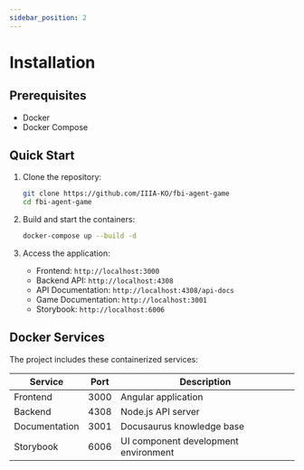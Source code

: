 ```yaml
---
sidebar_position: 2
---
```


# Installation

## Prerequisites

- Docker
- Docker Compose

## Quick Start

1. Clone the repository:
   ```bash
   git clone https://github.com/IIIA-KO/fbi-agent-game
   cd fbi-agent-game
   ```

2. Build and start the containers:
   ```bash
   docker-compose up --build -d
   ```

3. Access the application:
   - Frontend: `http://localhost:3000`
   - Backend API: `http://localhost:4308`
   - API Documentation: `http://localhost:4308/api-docs`
   - Game Documentation: `http://localhost:3001`
   - Storybook: `http://localhost:6006`

## Docker Services

The project includes these containerized services:

| Service     | Port  | Description                     |
|-------------|-------|---------------------------------|
| Frontend    | 3000  | Angular application            |
| Backend     | 4308  | Node.js API server             |
| Documentation | 3001 | Docusaurus knowledge base      |
| Storybook   | 6006  | UI component development environment |